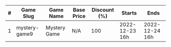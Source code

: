 |#|Game Slug|Game Name|Base Price|Discount (%)|Starts|Ends|
|---|---|---|---|---|---|---|
|1|mystery-game9|Mystery Game|N/A|100|2022-12-23 16h|2022-12-24 16h|
